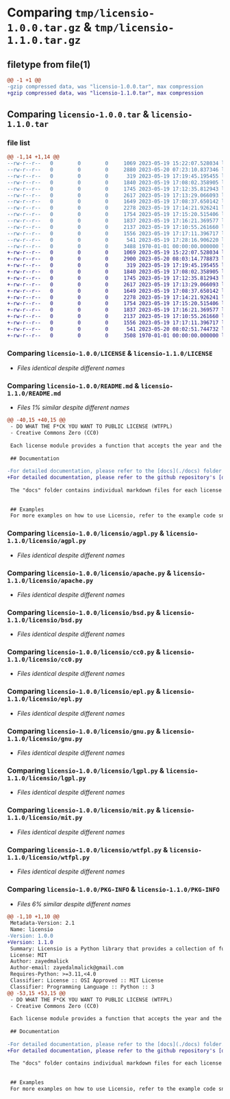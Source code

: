 # Comparing `tmp/licensio-1.0.0.tar.gz` & `tmp/licensio-1.1.0.tar.gz`

## filetype from file(1)

```diff
@@ -1 +1 @@
-gzip compressed data, was "licensio-1.0.0.tar", max compression
+gzip compressed data, was "licensio-1.1.0.tar", max compression
```

## Comparing `licensio-1.0.0.tar` & `licensio-1.1.0.tar`

### file list

```diff
@@ -1,14 +1,14 @@
--rw-r--r--   0        0        0     1069 2023-05-19 15:22:07.528034 licensio-1.0.0/LICENSE
--rw-r--r--   0        0        0     2880 2023-05-20 07:23:10.837346 licensio-1.0.0/README.md
--rw-r--r--   0        0        0      319 2023-05-19 17:19:45.195455 licensio-1.0.0/licensio/__init__.py
--rw-r--r--   0        0        0     1840 2023-05-19 17:08:02.358905 licensio-1.0.0/licensio/agpl.py
--rw-r--r--   0        0        0     1745 2023-05-19 17:12:35.812943 licensio-1.0.0/licensio/apache.py
--rw-r--r--   0        0        0     2617 2023-05-19 17:13:29.066093 licensio-1.0.0/licensio/bsd.py
--rw-r--r--   0        0        0     1649 2023-05-19 17:08:37.650142 licensio-1.0.0/licensio/cc0.py
--rw-r--r--   0        0        0     2278 2023-05-19 17:14:21.926241 licensio-1.0.0/licensio/epl.py
--rw-r--r--   0        0        0     1754 2023-05-19 17:15:20.515406 licensio-1.0.0/licensio/gnu.py
--rw-r--r--   0        0        0     1837 2023-05-19 17:16:21.369577 licensio-1.0.0/licensio/lgpl.py
--rw-r--r--   0        0        0     2137 2023-05-19 17:10:55.261660 licensio-1.0.0/licensio/mit.py
--rw-r--r--   0        0        0     1556 2023-05-19 17:17:11.396717 licensio-1.0.0/licensio/wtfpl.py
--rw-r--r--   0        0        0      541 2023-05-19 17:28:16.906220 licensio-1.0.0/pyproject.toml
--rw-r--r--   0        0        0     3488 1970-01-01 00:00:00.000000 licensio-1.0.0/PKG-INFO
+-rw-r--r--   0        0        0     1069 2023-05-19 15:22:07.528034 licensio-1.1.0/LICENSE
+-rw-r--r--   0        0        0     2900 2023-05-20 08:03:14.778873 licensio-1.1.0/README.md
+-rw-r--r--   0        0        0      319 2023-05-19 17:19:45.195455 licensio-1.1.0/licensio/__init__.py
+-rw-r--r--   0        0        0     1840 2023-05-19 17:08:02.358905 licensio-1.1.0/licensio/agpl.py
+-rw-r--r--   0        0        0     1745 2023-05-19 17:12:35.812943 licensio-1.1.0/licensio/apache.py
+-rw-r--r--   0        0        0     2617 2023-05-19 17:13:29.066093 licensio-1.1.0/licensio/bsd.py
+-rw-r--r--   0        0        0     1649 2023-05-19 17:08:37.650142 licensio-1.1.0/licensio/cc0.py
+-rw-r--r--   0        0        0     2278 2023-05-19 17:14:21.926241 licensio-1.1.0/licensio/epl.py
+-rw-r--r--   0        0        0     1754 2023-05-19 17:15:20.515406 licensio-1.1.0/licensio/gnu.py
+-rw-r--r--   0        0        0     1837 2023-05-19 17:16:21.369577 licensio-1.1.0/licensio/lgpl.py
+-rw-r--r--   0        0        0     2137 2023-05-19 17:10:55.261660 licensio-1.1.0/licensio/mit.py
+-rw-r--r--   0        0        0     1556 2023-05-19 17:17:11.396717 licensio-1.1.0/licensio/wtfpl.py
+-rw-r--r--   0        0        0      541 2023-05-20 08:02:51.744732 licensio-1.1.0/pyproject.toml
+-rw-r--r--   0        0        0     3508 1970-01-01 00:00:00.000000 licensio-1.1.0/PKG-INFO
```

### Comparing `licensio-1.0.0/LICENSE` & `licensio-1.1.0/LICENSE`

 * *Files identical despite different names*

### Comparing `licensio-1.0.0/README.md` & `licensio-1.1.0/README.md`

 * *Files 1% similar despite different names*

```diff
@@ -40,15 +40,15 @@
 - DO WHAT THE F*CK YOU WANT TO PUBLIC LICENSE (WTFPL)
 - Creative Commons Zero (CC0)
 
 Each license module provides a function that accepts the year and the name of the person making the dedication and returns the corresponding license statement.
 
 ## Documentation
 
-For detailed documentation, please refer to the [docs](./docs) folder.
+For detailed documentation, please refer to the github repository's [docs](./docs) folder.
 
 The "docs" folder contains individual markdown files for each license module, providing information about the module and usage examples.
 
 
 ## Examples
 For more examples on how to use Licensio, refer to the example code snippets provided in the documentation of each license module.
```

### Comparing `licensio-1.0.0/licensio/agpl.py` & `licensio-1.1.0/licensio/agpl.py`

 * *Files identical despite different names*

### Comparing `licensio-1.0.0/licensio/apache.py` & `licensio-1.1.0/licensio/apache.py`

 * *Files identical despite different names*

### Comparing `licensio-1.0.0/licensio/bsd.py` & `licensio-1.1.0/licensio/bsd.py`

 * *Files identical despite different names*

### Comparing `licensio-1.0.0/licensio/cc0.py` & `licensio-1.1.0/licensio/cc0.py`

 * *Files identical despite different names*

### Comparing `licensio-1.0.0/licensio/epl.py` & `licensio-1.1.0/licensio/epl.py`

 * *Files identical despite different names*

### Comparing `licensio-1.0.0/licensio/gnu.py` & `licensio-1.1.0/licensio/gnu.py`

 * *Files identical despite different names*

### Comparing `licensio-1.0.0/licensio/lgpl.py` & `licensio-1.1.0/licensio/lgpl.py`

 * *Files identical despite different names*

### Comparing `licensio-1.0.0/licensio/mit.py` & `licensio-1.1.0/licensio/mit.py`

 * *Files identical despite different names*

### Comparing `licensio-1.0.0/licensio/wtfpl.py` & `licensio-1.1.0/licensio/wtfpl.py`

 * *Files identical despite different names*

### Comparing `licensio-1.0.0/PKG-INFO` & `licensio-1.1.0/PKG-INFO`

 * *Files 6% similar despite different names*

```diff
@@ -1,10 +1,10 @@
 Metadata-Version: 2.1
 Name: licensio
-Version: 1.0.0
+Version: 1.1.0
 Summary: Licensio is a Python library that provides a collection of functions to generate license statements for various open source licenses. It simplifies the process of including license information in your projects by providing ready-to-use license templates.
 License: MIT
 Author: zayedmalick
 Author-email: zayedalmalick@gmail.com
 Requires-Python: >=3.11,<4.0
 Classifier: License :: OSI Approved :: MIT License
 Classifier: Programming Language :: Python :: 3
@@ -53,15 +53,15 @@
 - DO WHAT THE F*CK YOU WANT TO PUBLIC LICENSE (WTFPL)
 - Creative Commons Zero (CC0)
 
 Each license module provides a function that accepts the year and the name of the person making the dedication and returns the corresponding license statement.
 
 ## Documentation
 
-For detailed documentation, please refer to the [docs](./docs) folder.
+For detailed documentation, please refer to the github repository's [docs](./docs) folder.
 
 The "docs" folder contains individual markdown files for each license module, providing information about the module and usage examples.
 
 
 ## Examples
 For more examples on how to use Licensio, refer to the example code snippets provided in the documentation of each license module.
```

